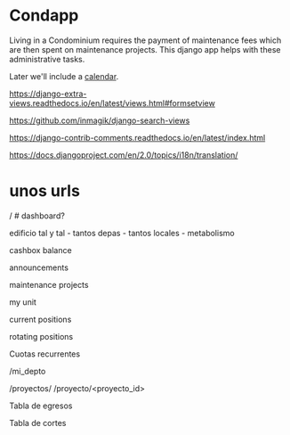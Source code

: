 # Condapp

Living in a Condominium requires the payment of maintenance fees which
are then spent on maintenance projects. This django app helps with
these administrative tasks.

Later we'll include a [calendar](https://github.com/llazzaro/django-scheduler).

https://django-extra-views.readthedocs.io/en/latest/views.html#formsetview

https://github.com/inmagik/django-search-views

https://django-contrib-comments.readthedocs.io/en/latest/index.html

https://docs.djangoproject.com/en/2.0/topics/i18n/translation/





# unos urls

/ # dashboard? 

   edificio tal y tal
     - tantos depas
     - tantos locales
	 - metabolismo

   cashbox balance
   
   announcements
   
   maintenance projects
   
   my unit
   
   current positions


rotating positions

Cuotas recurrentes

/mi_depto

/proyectos/
/proyecto/<proyecto_id>


Tabla de egresos

Tabla de cortes
